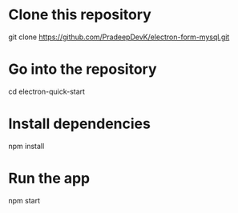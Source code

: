 # Clone this repository
git clone https://github.com/PradeepDevK/electron-form-mysql.git
# Go into the repository
cd electron-quick-start
# Install dependencies
npm install
# Run the app
npm start